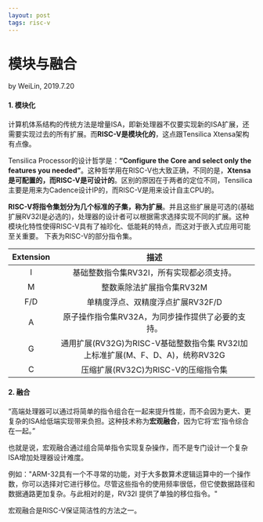 ```yaml
---
layout: post
tags: risc-v
---
```


# 模块与融合
by WeiLin, 2019.7.20

#### 1. 模块化
计算机体系结构的传统方法是增量ISA，即新处理器不仅要实现新的ISA扩展，还需要实现过去的所有扩展。而**RISC-V是模块化的**，这点跟Tensilica Xtensa架构有点像。

Tensilica Processor的设计哲学是：**“Configure the Core and select only the features you needed”**。这种哲学用在RISC-V也大致正确，不同的是，**Xtensa是可配置的，而RISC-V是可设计的**。区别的原因在于两者的定位不同，Tensilica主要是用来为Cadence设计IP的，而RISC-V是用来设计自主CPU的。

**RISC-V将指令集划分为几个标准的子集，称为扩展**。并且这些扩展是可选的(基础扩展RV32I是必选的)，处理器的设计者可以根据需求选择实现不同的扩展。这种模块化特性使得RISC-V具有了袖珍化、低能耗的特点，而这对于嵌入式应用可能至关重要。 下表为RISC-V的部分指令集。

Extension | 描述
:-: | :-:
I   | 基础整数指令集RV32I，所有实现都必须支持。
M   | 整数乘除法扩展指令集RV32M
F/D | 单精度浮点、双精度浮点扩展RV32F/D
A   | 原子操作指令集RV32A，为同步操作提供了必要的支持。 
G   | 通用扩展(RV32G)为RISC-V基础整数指令集 RV32I加上标准扩展(M、F、D、A)，统称RV32G
C   | 压缩扩展(RV32C)为RISC-V的压缩指令集

#### 2. 融合
“高端处理器可以通过将简单的指令组合在一起来提升性能，而不会因为更大、更复杂的ISA给低端实现带来负担。这种技术称为**宏观融合**，因为它将‘宏’指令综合在一起。”

也就是说，宏观融合通过组合简单指令实现复杂操作，而不是专门设计一个复杂ISA增加处理器设计难度。

例如："ARM-32具有一个不寻常的功能，对于大多数算术逻辑运算中的一个操作数，你可以选择对它进行移位。尽管这些指令的使用频率很低，但它使数据路径和数据通路更加复杂。与此相对的是，RV32I 提供了单独的移位指令。"

宏观融合是RISC-V保证简洁性的方法之一。
